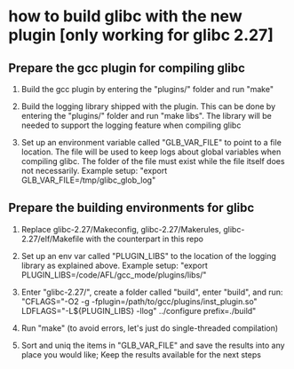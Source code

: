# how to build glibc with the new plugin [only working for glibc 2.27] 


## Prepare the gcc plugin for compiling glibc

1. Build the gcc plugin by entering the "plugins/" folder and run "make"

2. Build the logging library shipped with the plugin. This can be done by entering the "plugins/" folder and run "make libs". The library will be needed to support the logging feature when compiling glibc

3. Set up an environment variable called "GLB_VAR_FILE" to point to a file location. The file will be used to keep logs about global variables when compiling glibc. The folder of the file must exist while the file itself does not necessarily. Example setup: "export GLB_VAR_FILE=/tmp/glibc_glob_log"

## Prepare the building environments for glibc

1. Replace glibc-2.27/Makeconfig, glibc-2.27/Makerules, glibc-2.27/elf/Makefile with the counterpart in this repo

2. Set up an env var called "PLUGIN_LIBS" to the location of the logging library as explained above. Example setup: "export PLUGIN_LIBS=/code/AFL/gcc_mode/plugins/libs/"

3. Enter "glibc-2.27/", create a folder called "build", enter "build", and run: "CFLAGS="-O2 -g -fplugin=/path/to/gcc/plugins/inst_plugin.so" LDFLAGS="-L${PLUGIN_LIBS} -llog" ../configure prefix=./build"

4. Run "make" (to avoid errors, let's just do single-threaded compilation)

5. Sort and uniq the items in "GLB_VAR_FILE" and save the results into any place you would like; Keep the results available for the next steps 
